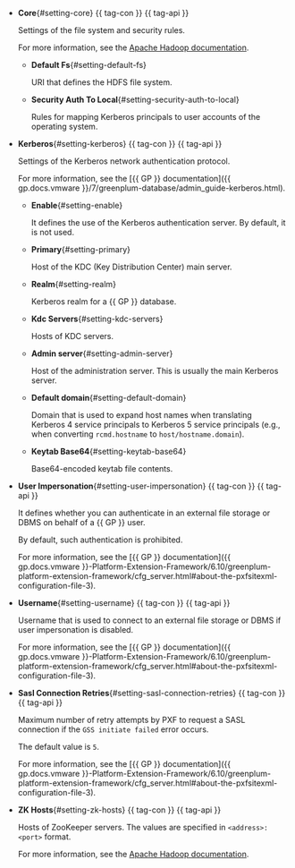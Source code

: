 * **Core**{#setting-core} {{ tag-con }} {{ tag-api }}

    Settings of the file system and security rules.

    For more information, see the [Apache Hadoop documentation](https://hadoop.apache.org/docs/stable/hadoop-project-dist/hadoop-common/core-default.xml).

    * **Default Fs**{#setting-default-fs}

        URI that defines the HDFS file system.

    * **Security Auth To Local**{#setting-security-auth-to-local}

        Rules for mapping Kerberos principals to user accounts of the operating system.

* **Kerberos**{#setting-kerberos} {{ tag-con }} {{ tag-api }}

    Settings of the Kerberos network authentication protocol.

    For more information, see the [{{ GP }} documentation]({{ gp.docs.vmware }}/7/greenplum-database/admin_guide-kerberos.html).

    * **Enable**{#setting-enable}

        It defines the use of the Kerberos authentication server. By default, it is not used.

    * **Primary**{#setting-primary}

        Host of the KDC (Key Distribution Center) main server.

    * **Realm**{#setting-realm}

        Kerberos realm for a {{ GP }} database.

    * **Kdc Servers**{#setting-kdc-servers}

        Hosts of KDC servers.

    * **Admin server**{#setting-admin-server}

        Host of the administration server. This is usually the main Kerberos server.

    * **Default domain**{#setting-default-domain}

        Domain that is used to expand host names when translating Kerberos 4 service principals to Kerberos 5 service principals (e.g., when converting `rcmd.hostname` to `host/hostname.domain`).

    * **Keytab Base64**{#setting-keytab-base64}

        Base64-encoded keytab file contents.

* **User Impersonation**{#setting-user-impersonation} {{ tag-con }} {{ tag-api }}

    It defines whether you can authenticate in an external file storage or DBMS on behalf of a {{ GP }} user.

    By default, such authentication is prohibited.

    For more information, see the [{{ GP }} documentation]({{ gp.docs.vmware }}-Platform-Extension-Framework/6.10/greenplum-platform-extension-framework/cfg_server.html#about-the-pxfsitexml-configuration-file-3).

* **Username**{#setting-username} {{ tag-con }} {{ tag-api }}

    Username that is used to connect to an external file storage or DBMS if user impersonation is disabled.

    For more information, see the [{{ GP }} documentation]({{ gp.docs.vmware }}-Platform-Extension-Framework/6.10/greenplum-platform-extension-framework/cfg_server.html#about-the-pxfsitexml-configuration-file-3).

* **Sasl Connection Retries**{#setting-sasl-connection-retries} {{ tag-con }} {{ tag-api }}

    Maximum number of retry attempts by PXF to request a SASL connection if the `GSS initiate failed` error occurs.

    The default value is `5`.

    For more information, see the [{{ GP }} documentation]({{ gp.docs.vmware }}-Platform-Extension-Framework/6.10/greenplum-platform-extension-framework/cfg_server.html#about-the-pxfsitexml-configuration-file-3).

* **ZK Hosts**{#setting-zk-hosts} {{ tag-con }} {{ tag-api }}

    Hosts of ZooKeeper servers. The values are specified in `<address>:<port>` format.

    For more information, see the [Apache Hadoop documentation](https://hadoop.apache.org/docs/stable/hadoop-project-dist/hadoop-common/core-default.xml).
